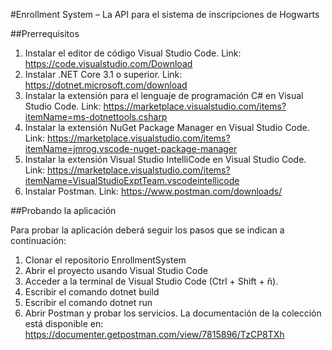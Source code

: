 #Enrollment System – La API para el sistema de inscripciones de Hogwarts

##Prerrequisitos

1. Instalar el editor de código Visual Studio Code. Link: https://code.visualstudio.com/Download
2. Instalar .NET Core 3.1 o superior. Link: https://dotnet.microsoft.com/download
3. Instalar la extensión para el lenguaje de programación C# en Visual Studio Code. Link: https://marketplace.visualstudio.com/items?itemName=ms-dotnettools.csharp
4. Instalar la extensión NuGet Package Manager en Visual Studio Code. Link: https://marketplace.visualstudio.com/items?itemName=jmrog.vscode-nuget-package-manager
5. Instalar la extensión Visual Studio IntelliCode en Visual Studio Code. Link:
https://marketplace.visualstudio.com/items?itemName=VisualStudioExptTeam.vscodeintellicode
6. Instalar Postman. Link: https://www.postman.com/downloads/

##Probando la aplicación

Para probar la aplicación deberá seguir los pasos que se indican a continuación:
1. Clonar el repositorio  EnrollmentSystem
2. Abrir el proyecto usando Visual Studio Code
3. Acceder a la terminal de Visual Studio Code (Ctrl + Shift + ñ).
4. Escribir el comando dotnet build
5. Escribir el comando dotnet run
6. Abrir Postman y probar los servicios. La documentación de la colección está disponible en: https://documenter.getpostman.com/view/7815896/TzCP8TXh